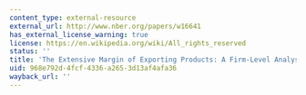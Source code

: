 ```yaml
---
content_type: external-resource
external_url: http://www.nber.org/papers/w16641
has_external_license_warning: true
license: https://en.wikipedia.org/wiki/All_rights_reserved
status: ''
title: 'The Extensive Margin of Exporting Products: A Firm-Level Analysis'
uid: 968e792d-4fcf-4336-a265-3d13af4afa36
wayback_url: ''
---
```

